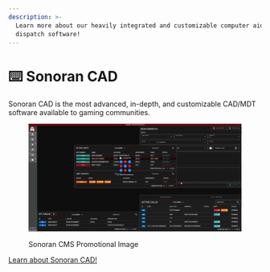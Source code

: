 ```yaml
---
description: >-
  Learn more about our heavily integrated and customizable computer aided
  dispatch software!
---
```


# ⌨️ Sonoran CAD

Sonoran CAD is the most advanced, in-depth, and customizable CAD/MDT software available to gaming communities.

<figure><img src="../.gitbook/assets/layout_3_11.gif" alt=""><figcaption><p>Sonoran CMS Promotional Image</p></figcaption></figure>

[Learn about Sonoran CAD!](https://info.sonorancad.com/why-choose-sonoran-cad/about)
